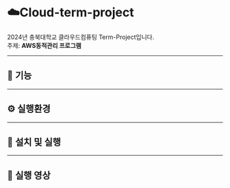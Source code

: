 # ☁️Cloud-term-project

2024년 충북대학교 클라우드컴퓨팅 Term-Project입니다.<br>
주제: **AWS동적관리 프로그램**

---

## 🚀 기능

---

## ⚙️ 실행환경

---

## 📝 설치 및 실행

---

## 🎥 실행 영상
